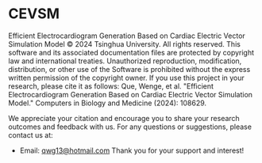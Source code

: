 # CEVSM #
Efficient Electrocardiogram Generation Based on Cardiac Electric Vector Simulation Model
© 2024 Tsinghua University. All rights reserved.
This software and its associated documentation files are protected by copyright law and international treaties. 
Unauthorized reproduction, modification, distribution, or other use of the Software is prohibited without the express written permission of the copyright owner.
If you use this project in your research, please cite it as follows:
Que, Wenge, et al. "Efficient Electrocardiogram Generation Based on Cardiac Electric Vector Simulation Model." Computers in Biology and Medicine (2024): 108629.

We appreciate your citation and encourage you to share your research outcomes and feedback with us.
For any questions or suggestions, please contact us at:
- Email: qwg13@hotmail.com
Thank you for your support and interest!
